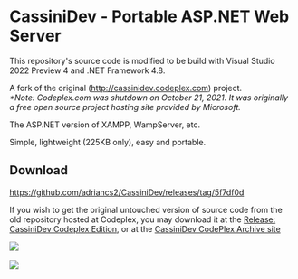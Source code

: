 # CassiniDev - Portable ASP.NET Web Server
This repository's source code is modified to be build with Visual Studio 2022 Preview 4 and .NET Framework 4.8.

A fork of the original (http://cassinidev.codeplex.com) project.<br>
_*Note: Codeplex.com was shutdown on October 21, 2021. It was originally a free open source project hosting site provided by Microsoft._

The ASP.NET version of XAMPP, WampServer, etc.

Simple, lightweight (225KB only), easy and portable.

## Download
https://github.com/adriancs2/CassiniDev/releases/tag/5f7df0d

If you wish to get the original untouched version of source code from the old repository hosted at Codeplex, you may download it at the [Release: CassiniDev Codeplex Edition](https://github.com/adriancs2/CassiniDev/releases/tag/codeplex), or at the [CassiniDev CodePlex Archive site](https://archive.codeplex.com/?p=cassinidev)

<img src="https://github.com/adriancs2/CassiniDev/blob/main/documentation/main_screen.png?raw=true" /><br />
<br />
<img src="https://github.com/adriancs2/CassiniDev/blob/main/documentation/log_viewer.png?raw=true" />

